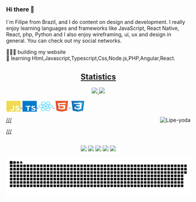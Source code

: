 ### Hi there 👋

I´m Filipe from Brazil, and I do content on design and development. I really enjoy learning languages and frameworks like JavaScript, React Native, React, php, Python and I also enjoy wireframing, ui, ux and design in general. You can check out my social networks.

👨🏼‍💻 building my website  
🧠 learning Html,Javascript,Typescript,Css,Node.js,PHP,Angular,React.

<div align="center">
  <a href="https://github.com/LipeDev1">
    <h2>Statistics</h2>
    
  <img height="180em" src="https://github-readme-stats.vercel.app/api?username=LipeDev1&show_icons=true&theme=dark&include_all_commits=true&count_private=true &hide_border=true"/>
  <img height="180em" src="https://github-readme-stats.vercel.app/api/top-langs/?username=LipeDev1&layout=compact&langs_count=7&theme=dark&hide_border=true"/>
</div>
<div style="display: inline_block"><br>
  <img align="center" alt="Lipe-Js" height="30" width="40" src="https://raw.githubusercontent.com/devicons/devicon/master/icons/javascript/javascript-plain.svg">
  <img align="center" alt="Lipe-Ts" height="30" width="40" src="https://raw.githubusercontent.com/devicons/devicon/master/icons/typescript/typescript-plain.svg">
  <img align="center" alt="Lipe-React" height="30" width="40" src="https://raw.githubusercontent.com/devicons/devicon/master/icons/react/react-original.svg">
  <img align="center" alt="Lipe-HTML" height="30" width="40" src="https://raw.githubusercontent.com/devicons/devicon/master/icons/html5/html5-original.svg">
  <img align="center" alt="Lipe-CSS" height="30" width="40" src="https://raw.githubusercontent.com/devicons/devicon/master/icons/css3/css3-original.svg">

  ///<img align="right" alt="Lipe-yoda" src="https://media1.tenor.com/images/d46c897e979f2cc6b9764bee26c665a6/tenor.gif?itemid=16181871">
</div>///
  
  ##
 
<div align="center"> 
  <a href="https://www.youtube.com/channel/UCnEgPKmzKUkiigehHAWtXjw" target="_blank"><img src="https://img.shields.io/badge/YouTube-FF0000?style=for-the-badge&logo=youtube&logoColor=white" target="_blank"></a>
  <a href="https://instagram.com/filipe._fernandes" target="_blank"><img src="https://img.shields.io/badge/-Instagram-%23E4405F?style=for-the-badge&logo=instagram&logoColor=white" target="_blank"></a>
 	<a href="https://www.twitch.tv/lipetv" target="_blank"><img src="https://img.shields.io/badge/Twitch-9146FF?style=for-the-badge&logo=twitch&logoColor=white" target="_blank"></a>
  <a href = "mailto:lipefer456@gmail.com"><img src="https://img.shields.io/badge/-Gmail-%23333?style=for-the-badge&logo=gmail&logoColor=white" target="_blank"></a>
  <a href="https://www.linkedin.com/in/filipe-fernandes17082002" target="_blank"><img src="https://img.shields.io/badge/-LinkedIn-%230077B5?style=for-the-badge&logo=linkedin&logoColor=white" target="_blank"></a> 
 
 ![Snake animation](https://github.com/LipeDev1/LipeDev1/blob/output/github-contribution-grid-snake.svg)
 
</div>
 

 



